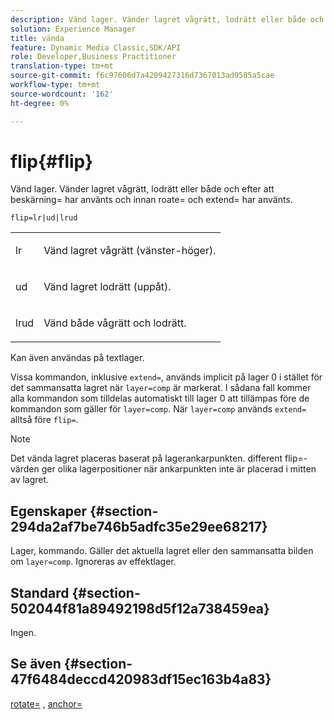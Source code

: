 ```yaml
---
description: Vänd lager. Vänder lagret vågrätt, lodrätt eller både och efter att beskärning= har använts och innan roate= och extend= har använts.
solution: Experience Manager
title: vända
feature: Dynamic Media Classic,SDK/API
role: Developer,Business Practitioner
translation-type: tm+mt
source-git-commit: f6c97606d7a4209427316d7367013ad9585a5cae
workflow-type: tm+mt
source-wordcount: '162'
ht-degree: 0%

---
```



# flip{#flip}

Vänd lager. Vänder lagret vågrätt, lodrätt eller både och efter att beskärning= har använts och innan roate= och extend= har använts.

`flip=lr|ud|lrud`

<table id="simpletable_072CA0E24B7146D48AEFD70E51E849C2"> 
 <tr class="strow"> 
  <td class="stentry"> <p> <span class="codeph"> lr  </span> </p> </td> 
  <td class="stentry"> <p>Vänd lagret vågrätt (vänster-höger). </p> </td> 
 </tr> 
 <tr class="strow"> 
  <td class="stentry"> <p> <span class="codeph"> ud  </span> </p> </td> 
  <td class="stentry"> <p>Vänd lagret lodrätt (uppåt). </p> </td> 
 </tr> 
 <tr class="strow"> 
  <td class="stentry"> <p> <span class="codeph"> lrud  </span> </p> </td> 
  <td class="stentry"> <p>Vänd både vågrätt och lodrätt. </p> </td> 
 </tr> 
</table>

Kan även användas på textlager.

Vissa kommandon, inklusive `extend=`, används implicit på lager 0 i stället för det sammansatta lagret när `layer=comp` är markerat. I sådana fall kommer alla kommandon som tilldelas automatiskt till lager 0 att tillämpas före de kommandon som gäller för `layer=comp`. När `layer=comp` används `extend=` alltså före `flip=`.

>[!NOTE]
>
>Det vända lagret placeras baserat på lagerankarpunkten. different flip=-värden ger olika lagerpositioner när ankarpunkten inte är placerad i mitten av lagret.

## Egenskaper {#section-294da2af7be746b5adfc35e29ee68217}

Lager, kommando. Gäller det aktuella lagret eller den sammansatta bilden om `layer=comp`. Ignoreras av effektlager.

## Standard {#section-502044f81a89492198d5f12a738459ea}

Ingen.

## Se även {#section-47f6484deccd420983df15ec163b4a83}

[rotate=](../../../../../is-api/http-ref/image-serving-api-ref/c-http-protocol-reference/c-command-reference/r-rotate.md#reference-12abb086635546ec9ec2e1a793dc1096) ,  [anchor=](../../../../../is-api/http-ref/image-serving-api-ref/c-http-protocol-reference/c-command-reference/r-anchor.md#reference-6661e548ab284b82828d8d94c8ddeb7c)
